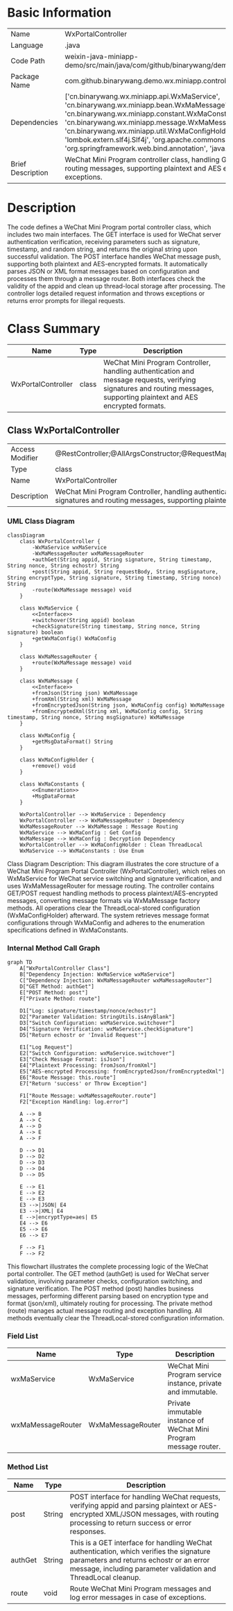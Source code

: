 # Basic Information

|      |      |
|------|------|
| Name | WxPortalController |
| Language | .java |
| Code Path | weixin-java-miniapp-demo/src/main/java/com/github/binarywang/demo/wx/miniapp/controller/WxPortalController.java |
| Package Name | com.github.binarywang.demo.wx.miniapp.controller |
| Dependencies | ['cn.binarywang.wx.miniapp.api.WxMaService', 'cn.binarywang.wx.miniapp.bean.WxMaMessage', 'cn.binarywang.wx.miniapp.constant.WxMaConstants', 'cn.binarywang.wx.miniapp.message.WxMaMessageRouter', 'cn.binarywang.wx.miniapp.util.WxMaConfigHolder', 'lombok.AllArgsConstructor', 'lombok.extern.slf4j.Slf4j', 'org.apache.commons.lang3.StringUtils', 'org.springframework.web.bind.annotation', 'java.util.Objects'] |
| Brief Description | WeChat Mini Program controller class, handling GET/POST requests, verifying signatures and routing messages, supporting plaintext and AES encryption, returning error messages on exceptions. |

# Description

The code defines a WeChat Mini Program portal controller class, which includes two main interfaces. The GET interface is used for WeChat server authentication verification, receiving parameters such as signature, timestamp, and random string, and returns the original string upon successful validation. The POST interface handles WeChat message push, supporting both plaintext and AES-encrypted formats. It automatically parses JSON or XML format messages based on configuration and processes them through a message router. Both interfaces check the validity of the appid and clean up thread-local storage after processing. The controller logs detailed request information and throws exceptions or returns error prompts for illegal requests.

# Class Summary

| Name   | Type  | Description |
|-------|------|-------------|
| WxPortalController | class | WeChat Mini Program Controller, handling authentication and message requests, verifying signatures and routing messages, supporting plaintext and AES encrypted formats. |



## Class WxPortalController

|      |      |
|------|------|
| Access Modifier | @RestController;@AllArgsConstructor;@RequestMapping("/wx/portal/{appid}");@Slf4j;public |
| Type | class |
| Name | WxPortalController |
| Description | WeChat Mini Program Controller, handling authentication and message requests, verifying signatures and routing messages, supporting plaintext and AES encrypted formats. |


### UML Class Diagram

```mermaid
classDiagram
    class WxPortalController {
        -WxMaService wxMaService
        -WxMaMessageRouter wxMaMessageRouter
        +authGet(String appid, String signature, String timestamp, String nonce, String echostr) String
        +post(String appid, String requestBody, String msgSignature, String encryptType, String signature, String timestamp, String nonce) String
        -route(WxMaMessage message) void
    }

    class WxMaService {
        <<Interface>>
        +switchover(String appid) boolean
        +checkSignature(String timestamp, String nonce, String signature) boolean
        +getWxMaConfig() WxMaConfig
    }

    class WxMaMessageRouter {
        +route(WxMaMessage message) void
    }

    class WxMaMessage {
        <<Interface>>
        +fromJson(String json) WxMaMessage
        +fromXml(String xml) WxMaMessage
        +fromEncryptedJson(String json, WxMaConfig config) WxMaMessage
        +fromEncryptedXml(String xml, WxMaConfig config, String timestamp, String nonce, String msgSignature) WxMaMessage
    }

    class WxMaConfig {
        +getMsgDataFormat() String
    }

    class WxMaConfigHolder {
        +remove() void
    }

    class WxMaConstants {
        <<Enumeration>>
        +MsgDataFormat
    }

    WxPortalController --> WxMaService : Dependency
    WxPortalController --> WxMaMessageRouter : Dependency
    WxMaMessageRouter --> WxMaMessage : Message Routing
    WxMaService --> WxMaConfig : Get Config
    WxMaMessage --> WxMaConfig : Decryption Dependency
    WxPortalController --> WxMaConfigHolder : Clean ThreadLocal
    WxMaService --> WxMaConstants : Use Enum
```

Class Diagram Description: This diagram illustrates the core structure of a WeChat Mini Program Portal Controller (WxPortalController), which relies on WxMaService for WeChat service switching and signature verification, and uses WxMaMessageRouter for message routing. The controller contains GET/POST request handling methods to process plaintext/AES-encrypted messages, converting message formats via WxMaMessage factory methods. All operations clear the ThreadLocal-stored configuration (WxMaConfigHolder) afterward. The system retrieves message format configurations through WxMaConfig and adheres to the enumeration specifications defined in WxMaConstants.


### Internal Method Call Graph

```mermaid
graph TD
    A["WxPortalController Class"]
    B["Dependency Injection: WxMaService wxMaService"]
    C["Dependency Injection: WxMaMessageRouter wxMaMessageRouter"]
    D["GET Method: authGet"]
    E["POST Method: post"]
    F["Private Method: route"]
    
    D1["Log: signature/timestamp/nonce/echostr"]
    D2["Parameter Validation: StringUtils.isAnyBlank"]
    D3["Switch Configuration: wxMaService.switchover"]
    D4["Signature Verification: wxMaService.checkSignature"]
    D5["Return echostr or 'Invalid Request'"]
    
    E1["Log Request"]
    E2["Switch Configuration: wxMaService.switchover"]
    E3["Check Message Format: isJson"]
    E4["Plaintext Processing: fromJson/fromXml"]
    E5["AES-encrypted Processing: fromEncryptedJson/fromEncryptedXml"]
    E6["Route Message: this.route"]
    E7["Return 'success' or Throw Exception"]
    
    F1["Route Message: wxMaMessageRouter.route"]
    F2["Exception Handling: log.error"]
    
    A --> B
    A --> C
    A --> D
    A --> E
    A --> F
    
    D --> D1
    D --> D2
    D --> D3
    D --> D4
    D --> D5
    
    E --> E1
    E --> E2
    E --> E3
    E3 -->|JSON| E4
    E3 -->|XML| E4
    E -->|encryptType=aes| E5
    E4 --> E6
    E5 --> E6
    E6 --> E7
    
    F --> F1
    F --> F2
```

This flowchart illustrates the complete processing logic of the WeChat portal controller. The GET method (authGet) is used for WeChat server validation, involving parameter checks, configuration switching, and signature verification. The POST method (post) handles business messages, performing different parsing based on encryption type and format (json/xml), ultimately routing for processing. The private method (route) manages actual message routing and exception handling. All methods eventually clear the ThreadLocal-stored configuration information.

### Field List

| Name  | Type  | Description |
|-------|-------|------|
| wxMaService | WxMaService | WeChat Mini Program service instance, private and immutable. |
| wxMaMessageRouter | WxMaMessageRouter | Private immutable instance of WeChat Mini Program message router. |

### Method List

| Name  | Type  | Description |
|-------|-------|------|
| post | String | POST interface for handling WeChat requests, verifying appid and parsing plaintext or AES-encrypted XML/JSON messages, with routing processing to return success or error responses. |
| authGet | String | This is a GET interface for handling WeChat authentication, which verifies the signature parameters and returns echostr or an error message, including parameter validation and ThreadLocal cleanup. |
| route | void | Route WeChat Mini Program messages and log error messages in case of exceptions. |




